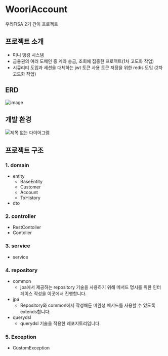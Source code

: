 # WooriAccount
우리FISA 2기 간이 프로젝트

## 프로젝트 소개
- 미니 뱅킹 시스템
- 금융권의 여러 도메인 중 계좌 송금, 조회에 집중한 프로젝트(1차 고도화 작업)
- 시큐리티 도입과 세션을 대체하는 jwt 토큰 사용 토큰 저장을 위한 redis 도입 (2차 고도화 작업)

## ERD
![image](https://github.com/BullChallenger/WooriAccount/assets/81970382/56a208d9-ff7f-45cc-ac1f-36a32a524a68)

## 개발 환경
![제목 없는 다이어그램](https://github.com/BullChallenger/WooriAccount/assets/81970382/e59c80fe-7c48-4e6d-90ce-31539b290e7b)


## 프로젝트 구조
### 1. domain
- entity
  - BaseEntity
  - Customer
  - Account
  - TxHistory
- dto

### 2. controller
- RestContoller
- Contoller

### 3. service
- service
  
### 4. repository
- common
  - jpa에서 제공하는 repository 기술을 사용하기 위해 메서드 명시를 위한 인터페이스 작성을 이곳에서 진행합니다.
- jpa
  - Repository와 common에서 작성해둔 미완성 메서드를 사용할 수 있도록 extends합니다.
- querydsl
  - querydsl 기술을 적용한 레포지토리입니다.

### 5. Exception
- CustomException

